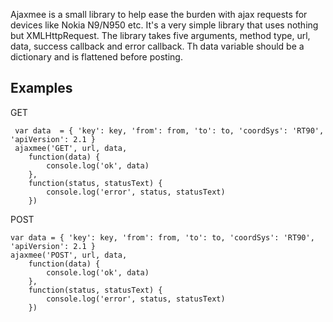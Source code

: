 Ajaxmee is a small library to help ease the burden with ajax requests for devices like Nokia N9/N950 etc. It's a very simple library that uses nothing but XMLHttpRequest. The library takes five arguments, method type, url, data, success callback and error callback. Th data variable should be a dictionary and is flattened before posting.


Examples
--------

GET


     var data  = { 'key': key, 'from': from, 'to': to, 'coordSys': 'RT90', 'apiVersion': 2.1 }
     ajaxmee('GET', url, data,
        function(data) {
            console.log('ok', data)
        },
        function(status, statusText) {
            console.log('error', status, statusText)
        })


POST


    var data = { 'key': key, 'from': from, 'to': to, 'coordSys': 'RT90', 'apiVersion': 2.1 }
    ajaxmee('POST', url, data,
        function(data) {
            console.log('ok', data)
        },
        function(status, statusText) {
            console.log('error', status, statusText)
        })




